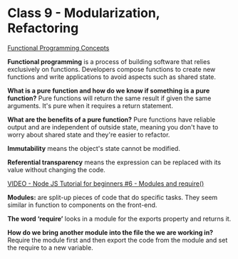 # Class 9 - Modularization, Refactoring

[Functional Programming Concepts](https://medium.com/the-renaissance-developer/concepts-of-functional-programming-in-javascript-6bc84220d2aa)

**Functional programming** is a process of building software that relies exclusively on functions. Developers compose functions to create new functions and write applications to avoid aspects such as shared state.

**What is a pure function and how do we know if something is a pure function?** Pure functions will return the same result if given the same arguments. It's pure when it requires a return statement.

**What are the benefits of a pure function?** Pure functions have reliable output and are independent of outside state, meaning you don't have to worry about shared state and they're easier to refactor.

**Immutability** means the object's state cannot be modified.

**Referential transparency** means the expression can be replaced with its value without changing the code.

[VIDEO - Node JS Tutorial for beginners #6 - Modules and require()](https://www.youtube.com/watch?v=xHLd36QoS4k)

**Modules:** are split-up pieces of code that do specific tasks. They seem similar in function to components on the front-end.

**The word ‘require’** looks in a module for the exports property and returns it.

**How do we bring another module into the file the we are working in?** Require the module first and then export the code from the module and set the require to a new variable.